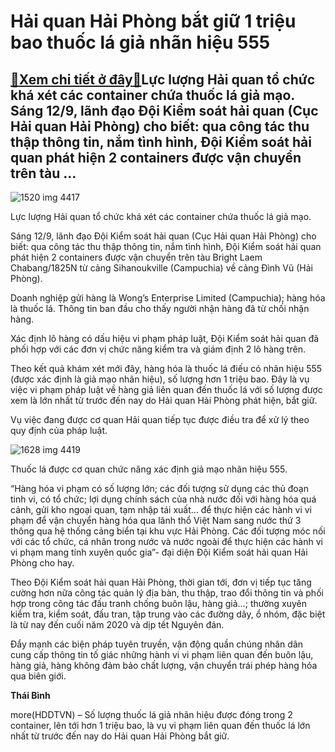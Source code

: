 Hải quan Hải Phòng bắt giữ 1 triệu bao thuốc lá giả nhãn hiệu 555
=================================================================

[:gift:Xem chi tiết ở đây:gift:](https://hddtvn.com/hai-quan-hai-phong-bat-giu-1-trieu-bao-thuoc-la-gia-nhan-hieu-555/)Lực lượng Hải quan tổ chức khá xét các container chứa thuốc lá giả mạo. Sáng 12/9, lãnh đạo Đội Kiểm soát hải quan (Cục Hải quan Hải Phòng) cho biết: qua công tác thu thập thông tin, nắm tình hình, Đội Kiểm soát hải quan phát hiện 2 containers được vận chuyển trên tàu …
------------------------------------------------------------------------------------------------------------------------------------------------------------------------------------------------------------------------------------------------------------------------------





![1520 img 4417](https://hddtvn.com/wp-content/uploads/2021/01/1520_IMG_4417.jpg "undefined")


Lực lượng Hải quan tổ chức khá xét các container chứa thuốc lá giả mạo.



Sáng 12/9, lãnh đạo Đội Kiểm soát hải quan (Cục Hải quan Hải Phòng) cho biết: qua công tác thu thập thông tin, nắm tình hình, Đội Kiểm soát hải quan phát hiện 2 containers được vận chuyển trên tàu Bright Laem Chabang/1825N từ cảng Sihanoukville (Campuchia) về cảng Đình Vũ (Hải Phòng).


Doanh nghiệp gửi hàng là Wong’s Enterprise Limited (Campuchia); hàng hóa là thuốc lá. Thông tin ban đầu cho thấy người nhận hàng đã từ chối nhận hàng.


Xác định lô hàng có dấu hiệu vi phạm pháp luật, Đội Kiểm soát hải quan đã phối hợp với các đơn vị chức năng kiểm tra và giám định 2 lô hàng trên.


Theo kết quả khám xét mới đây, hàng hóa là thuốc lá điếu có nhãn hiệu 555 (được xác định là giả mạo nhãn hiệu), số lượng hơn 1 triệu bao. Đây là vụ việc vi phạm pháp luật về hàng giả liên quan đến thuốc lá với số lượng được xem là lớn nhất từ trước đến nay do Hải quan Hải Phòng phát hiện, bắt giữ.


Vụ việc đang được cơ quan Hải quan tiếp tục được điều tra để xử lý theo quy định của pháp luật.





![1628 img 4419](https://hddtvn.com/wp-content/uploads/2021/01/1628_IMG_4419-2.jpg "undefined")


Thuốc lá được cơ quan chức năng xác định giả mạo nhãn hiệu 555.



“Hàng hóa vi phạm có số lượng lớn; các đối tượng sử dụng các thủ đoạn tinh vi, có tổ chức; lợi dụng chính sách của nhà nước đối với hàng hóa quá cảnh, gửi kho ngoại quan, tạm nhập tái xuất… để thực hiện các hành vi vi phạm để vận chuyển hàng hóa qua lãnh thổ Việt Nam sang nước thứ 3 thông qua hệ thống cảng biển tại khu vực Hải Phòng. Các đối tượng móc nối với các tổ chức, cá nhân trong nước và nước ngoài để thực hiện các hành vi vi phạm mang tính xuyên quốc gia”- đại diện Đội Kiểm soát hải quan Hải Phòng cho hay.


Theo Đội Kiểm soát hải quan Hải Phòng, thời gian tới, đơn vị tiếp tục tăng cường hơn nữa công tác quản lý địa bàn, thu thập, trao đổi thông tin và phối hợp trong công tác đấu tranh chống buôn lậu, hàng giả…; thường xuyên kiểm tra, kiểm soát, đấu tran, tập trung vào các đường dây, ổ nhóm, đặc biệt là từ nay đến cuối năm 2020 và dịp tết Nguyên đán.


Đẩy mạnh các biện pháp tuyên truyền, vận động quần chúng nhân dân cung cấp thông tin tố giác những hành vi vi phạm liên quan đến buôn lậu, hàng giả, hàng không đảm bảo chất lượng, vận chuyển trái phép hàng hóa qua biên giới.




**Thái Bình**



more(HDDTVN) – Số lượng thuốc lá giả nhãn hiệu được đóng trong 2 container, lên tới hơn 1 triệu bao, là vụ vi phạm liên quan đến thuốc lá lớn nhất từ trước đến nay do Hải quan Hải Phòng bắt giữ.


